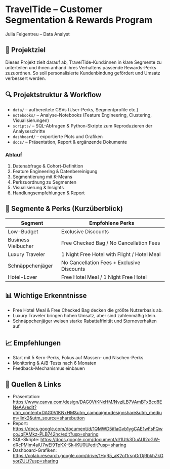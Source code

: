# TravelTide – Customer Segmentation & Rewards Program  
Julia Felgentreu – Data Analyst  

## 🎯 Projektziel  
Dieses Projekt zielt darauf ab, TravelTide-Kund:innen in klare Segmente zu unterteilen und ihnen anhand ihres Verhaltens passende Rewards-Perks zuzuordnen. So soll personalisierte Kundenbindung gefördert und Umsatz verbessert werden.

## 🔍 Projektstruktur & Workflow  
- `data/` – aufbereitete CSVs (User-Perks, Segmentprofile etc.)  
- `notebooks/` – Analyse-Notebooks (Feature Engineering, Clustering, Visualisierungen)  
- `scripts/` – SQL-Abfragen & Python-Skripte zum Reproduzieren der Analyseschritte  
- `dashboard/` – exportierte Plots und Grafiken  
- `docs/` – Präsentation, Report & ergänzende Dokumente  

### Ablauf  
1. Datenabfrage & Cohort-Definition  
2. Feature Engineering & Datenbereinigung  
3. Segmentierung mit K-Means  
4. Perkzuordnung zu Segmenten  
5. Visualisierung & Insights  
6. Handlungsempfehlungen & Report  

## 🧩 Segmente & Perks (Kurzüberblick)  
| Segment             | Empfohlene Perks                       |
|---------------------|-----------------------------------------|
| Low-Budget           | Exclusive Discounts                     |
| Business Vielbucher  | Free Checked Bag / No Cancellation Fees |
| Luxury Traveler      | 1 Night Free Hotel with Flight / Hotel Meal |
| Schnäppchenjäger     | No Cancellation Fees + Exclusive Discounts |
| Hotel-Lover          | Free Hotel Meal / 1 Night Free Hotel     |

## 📊 Wichtige Erkenntnisse  
- Free Hotel Meal & Free Checked Bag decken die größte Nutzerbasis ab.  
- Luxury Traveler bringen hohen Umsatz, aber sind zahlenmäßig klein.  
- Schnäppchenjäger weisen starke Rabattaffinität und Stornoverhalten auf.  

## 📈 Empfehlungen  
- Start mit 5 Kern-Perks, Fokus auf Massen- und Nischen-Perks  
- Monitoring & A/B-Tests nach 6 Monaten  
- Feedback-Mechanismus einbauen  

## 📂 Quellen & Links  
- Präsentation: https://www.canva.com/design/DAG0VtKNxHM/NvziLB7VAmBTxBcd8ENeAA/edit?utm_content=DAG0VtKNxHM&utm_campaign=designshare&utm_medium=link2&utm_source=sharebutton 
- Report: https://docs.google.com/document/d/1QMWD5ifIaGvb1ygCAE1wFsFQwcoJqFAMkz-PLB742hc/edit?usp=sharing
- SQL-Skripte: https://docs.google.com/document/d/1Utk3DuAUl2cGW-dRcPMim4aiU7wEl9TpKX-Sk-iKU0U/edit?usp=sharing 
- Dashboard-Grafiken: https://colab.research.google.com/drive/1HqR5_aK2of1rspGrDjRbkhZkGyorZULf?usp=sharing


